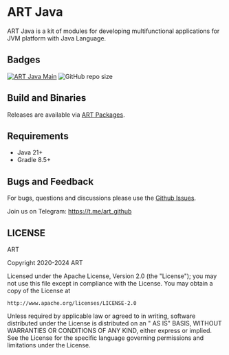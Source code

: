 # ART Java

ART Java is a kit of modules for developing multifunctional applications for JVM platform with Java Language.

## Badges

[![ART Java Main](https://github.com/art-community/art-java/actions/workflows/push-main.yml/badge.svg)](https://github.com/art-community/art-java/actions/workflows/push-main.yml)
![GitHub repo size](https://img.shields.io/github/repo-size/art-community/art-java)

## Build and Binaries

Releases are available via [ART Packages](https://repsy.io/mvn/antonsh/art-packages/).

## Requirements

- Java 21+
- Gradle 8.5+

## Bugs and Feedback

For bugs, questions and discussions please use the [Github Issues](https://github.com/art-community/art-java/issues).

Join us on Telegram: https://t.me/art_github

## LICENSE

ART

Copyright 2020-2024 ART

Licensed under the Apache License, Version 2.0 (the "License"); you may not use this file except in compliance with the
License. You may obtain a copy of the License at

    http://www.apache.org/licenses/LICENSE-2.0

Unless required by applicable law or agreed to in writing, software distributed under the License is distributed on an "
AS IS" BASIS, WITHOUT WARRANTIES OR CONDITIONS OF ANY KIND, either express or implied. See the License for the specific
language governing permissions and limitations under the License.
